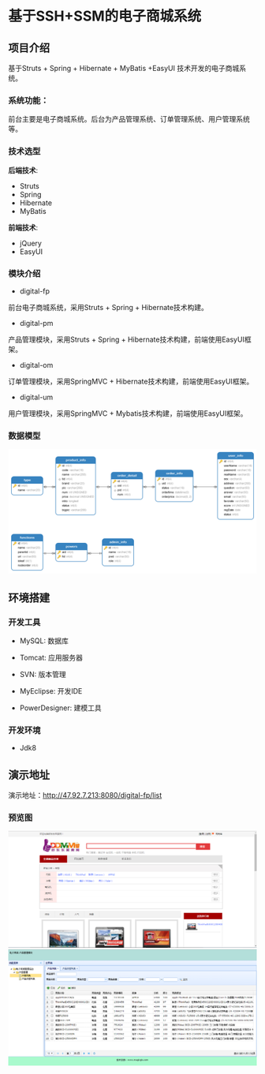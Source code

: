 # 基于SSH+SSM的电子商城系统

## 项目介绍

基于Struts + Spring + Hibernate + MyBatis +EasyUI 技术开发的电子商城系统。

### 系统功能：

前台主要是电子商城系统。后台为产品管理系统、订单管理系统、用户管理系统等。

### 技术选型

**后端技术**:

* Struts
* Spring 
* Hibernate
* MyBatis

**前端技术**:

* jQuery
* EasyUI

### 模块介绍

* digital-fp

前台电子商城系统，采用Struts + Spring + Hibernate技术构建。

* digital-pm

产品管理模块，采用Struts + Spring + Hibernate技术构建，前端使用EasyUI框架。

* digital-om 

订单管理模块，采用SpringMVC + Hibernate技术构建，前端使用EasyUI框架。

* digital-um

用户管理模块，采用SpringMVC + Mybatis技术构建，前端使用EasyUI框架。

### 数据模型

![数据模型](/documents/data-model.png)

## 环境搭建

### 开发工具

* MySQL: 数据库

* Tomcat: 应用服务器

* SVN: 版本管理

* MyEclipse: 开发IDE

* PowerDesigner: 建模工具

### 开发环境

* Jdk8

## 演示地址

演示地址：http://47.92.7.213:8080/digital-fp/list

### 预览图

![预览图](/documents/preview1.png)
![预览图](/documents/preview2.png)

